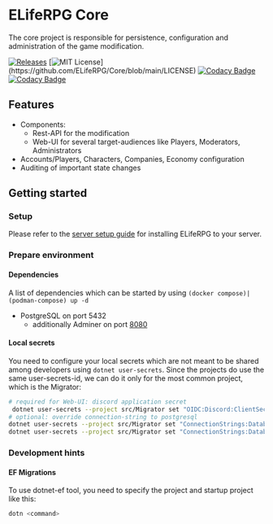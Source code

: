 # ELifeRPG Core

The core project is responsible for persistence, configuration and administration of the game modification. 

[![Releases](https://img.shields.io/github/v/release/ELifeRPG/Core)](https://github.com/ELifeRPG/Core/releases)
[![MIT License](https://img.shields.io/apm/l/atomic-design-ui.svg?)](https://github.com/ELifeRPG/Core/blob/main/LICENSE)
[![Codacy Badge](https://app.codacy.com/project/badge/Grade/98f780fd051a443680a3a87ca6af2967)](https://www.codacy.com/gh/ELifeRPG/Core/dashboard?utm_source=github.com&amp;utm_medium=referral&amp;utm_content=ELifeRPG/Core&amp;utm_campaign=Badge_Grade)
[![Codacy Badge](https://app.codacy.com/project/badge/Coverage/98f780fd051a443680a3a87ca6af2967)](https://www.codacy.com/gh/ELifeRPG/Core/dashboard?utm_source=github.com&amp;utm_medium=referral&amp;utm_content=ELifeRPG/Core&amp;utm_campaign=Badge_Coverage)


## Features
- Components:
  - Rest-API for the modification
  - Web-UI for several target-audiences like Players, Moderators, Administrators
- Accounts/Players, Characters, Companies, Economy configuration
- Auditing of important state changes


## Getting started

### Setup

Please refer to the [server setup guide](https://github.com/ELifeRPG/ELifeRPG/blob/main/docs/server-setup.md) for installing ELifeRPG to your server.

### Prepare environment

#### Dependencies

A list of dependencies which can be started by using `(docker compose)|(podman-compose) up -d`
- PostgreSQL on port 5432
  - additionally Adminer on port [8080](http://localhost:8080/)

#### Local secrets

You need to configure your local secrets which are not meant to be shared among developers using `dotnet user-secrets`.
Since the projects do use the same user-secrets-id, we can do it only for the most common project, which is the Migrator:
```sh
# required for Web-UI: discord application secret
 dotnet user-secrets --project src/Migrator set "OIDC:Discord:ClientSecret" "foo"
# optional: override connection-string to postgresql
dotnet user-secrets --project src/Migrator set "ConnectionStrings:DatabaseRead" "Host=localhost;Database=foo;Username=bar;Password=baz"
dotnet user-secrets --project src/Migrator set "ConnectionStrings:DatabaseReadWrite" "Host=localhost;Database=foo;Username=bar;Password=baz"
```

### Development hints

#### EF Migrations

To use dotnet-ef tool, you need to specify the project and startup project like this:
```sh
dotn <command>
```
